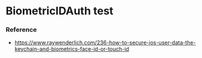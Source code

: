 # BiometricIDAuth test

### Reference

- https://www.raywenderlich.com/236-how-to-secure-ios-user-data-the-keychain-and-biometrics-face-id-or-touch-id
